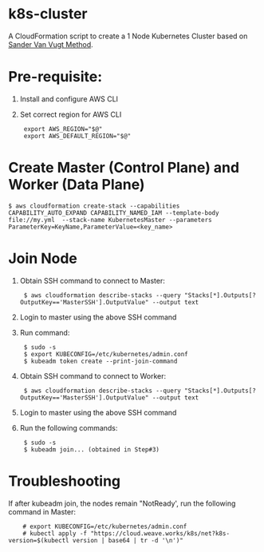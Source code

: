 # k8s-cluster
A CloudFormation script to create a 1 Node Kubernetes Cluster based on [Sander Van Vugt Method][1].

[1]: https://github.com/sandervanvugt/cka

# Pre-requisite:

1. Install and configure AWS CLI
2. Set correct region for AWS CLI
   
        export AWS_REGION="$@" 
        export AWS_DEFAULT_REGION="$@" 

# Create Master (Control Plane) and Worker (Data Plane)

    $ aws cloudformation create-stack --capabilities CAPABILITY_AUTO_EXPAND CAPABILITY_NAMED_IAM --template-body file://my.yml  --stack-name KubernetesMaster --parameters ParameterKey=KeyName,ParameterValue=<key_name>

# Join Node

1. Obtain SSH command to connect to Master:
        
        $ aws cloudformation describe-stacks --query "Stacks[*].Outputs[?OutputKey=='MasterSSH'].OutputValue" --output text
2. Login to master using the above SSH command
3. Run command:
   
        $ sudo -s
        $ export KUBECONFIG=/etc/kubernetes/admin.conf
        $ kubeadm token create --print-join-command
4. Obtain SSH command to connect to Worker:

        $ aws cloudformation describe-stacks --query "Stacks[*].Outputs[?OutputKey=='MasterSSH'].OutputValue" --output text
5. Login to master using the above SSH command
6. Run the following commands:

        $ sudo -s
        $ kubeadm join... (obtained in Step#3)

# Troubleshooting

If after kubeadm join, the nodes remain "NotReady', run the following command in Master:

        # export KUBECONFIG=/etc/kubernetes/admin.conf
        # kubectl apply -f "https://cloud.weave.works/k8s/net?k8s-version=$(kubectl version | base64 | tr -d '\n')" 
